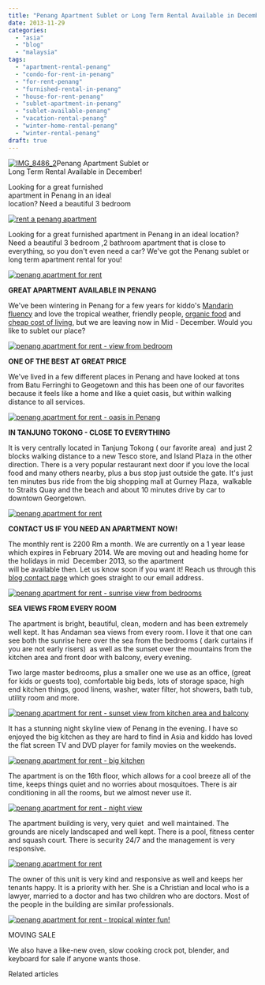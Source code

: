 ```yaml
---
title: "Penang Apartment Sublet or Long Term Rental Available in December!"
date: 2013-11-29
categories: 
  - "asia"
  - "blog"
  - "malaysia"
tags: 
  - "apartment-rental-penang"
  - "condo-for-rent-in-penang"
  - "for-rent-penang"
  - "furnished-rental-in-penang"
  - "house-for-rent-penang"
  - "sublet-apartment-in-penang"
  - "sublet-available-penang"
  - "vacation-rental-penang"
  - "winter-home-rental-penang"
  - "winter-rental-penang"
draft: true
---
```


[![IMG_8486_2](https://pub-ac94b3f306b24c0dba4238943c97f2e1.r2.dev/6a00e5502a95078833019b01d41716970b.jpg "IMG_8486_2")](https://pub-ac94b3f306b24c0dba4238943c97f2e1.r2.dev/6a00e5502a95078833019b01d41716970b.jpg-pi)Penang Apartment Sublet or  
Long Term Rental Available in December!  
  
Looking for a great furnished  
apartment in Penang in an ideal  
location? Need a beautiful 3 bedroom

<!--more-->

[![rent a penang apartment](https://pub-ac94b3f306b24c0dba4238943c97f2e1.r2.dev/6a00e5502a95078833019b01d62fdf970c.jpg "rent a penang apartment")](https://pub-ac94b3f306b24c0dba4238943c97f2e1.r2.dev/6a00e5502a95078833019b01d62fdf970c.jpg-pi)  
  
  
Looking for a great furnished apartment in Penang in an ideal location? Need a beautiful 3 bedroom ,2 bathroom apartment that is close to everything, so you don't even need a car? We've got the Penang sublet or long term apartment rental for you!  
  
[![penang apartment for rent](https://pub-ac94b3f306b24c0dba4238943c97f2e1.r2.dev/6a00e5502a95078833019b01d632ff970c.jpg "penang apartment for rent")](https://pub-ac94b3f306b24c0dba4238943c97f2e1.r2.dev/6a00e5502a95078833019b01d632ff970c.jpg-pi)  
  
**GREAT APARTMENT AVAILABLE IN PENANG**  
  
We've been wintering in Penang for a few years for kiddo's [Mandarin fluency](https://pub-ac94b3f306b24c0dba4238943c97f2e1.r2.dev/2013/06/fluent-mandarin.html "Mandarin fluency") and love the tropical weather, friendly people, [organic food](https://pub-ac94b3f306b24c0dba4238943c97f2e1.r2.dev/2012/08/where-to-buy-organic-food-in-penang.html "organic food in Penang") and [cheap cost of living](https://pub-ac94b3f306b24c0dba4238943c97f2e1.r2.dev/2011/01/tropical-winter-home-in-penang-malaysia-location-indenpendent-digital-nomad-long-term-travel-tips-.html "cheap cost of living Penang"), but we are leaving now in Mid - December. Would you like to sublet our place?  
  
[![penang apartment for rent - view from bedroom](https://pub-ac94b3f306b24c0dba4238943c97f2e1.r2.dev/6a00e5502a95078833019b01d718cd970d.jpg "penang apartment for rent - view from bedroom")](https://pub-ac94b3f306b24c0dba4238943c97f2e1.r2.dev/6a00e5502a95078833019b01d718cd970d.jpg-pi)  
  
**ONE OF THE BEST AT GREAT PRICE**  
  
We've lived in a few different places in Penang and have looked at tons from Batu Ferringhi to Geogetown and this has been one of our favorites because it feels like a home and like a quiet oasis, but within walking distance to all services.  
  
[![penang apartment for rent - oasis in Penang](https://pub-ac94b3f306b24c0dba4238943c97f2e1.r2.dev/6a00e5502a95078833019b01d6a022970b.jpg "penang apartment for rent - oasis in Penang")](https://pub-ac94b3f306b24c0dba4238943c97f2e1.r2.dev/6a00e5502a95078833019b01d6a022970b.jpg-pi)  
  
**IN TANJUNG TOKONG - CLOSE TO EVERYTHING**  
  
It is very centrally located in Tanjung Tokong ( our favorite area)  and just 2 blocks walking distance to a new Tesco store, and Island Plaza in the other direction. There is a very popular restaurant next door if you love the local food and many others nearby, plus a bus stop just outside the gate. It's just ten minutes bus ride from the big shopping mall at Gurney Plaza,  walkable to Straits Quay and the beach and about 10 minutes drive by car to downtown Georgetown.  
  
[![penang apartment for rent](https://pub-ac94b3f306b24c0dba4238943c97f2e1.r2.dev/6a00e5502a95078833019b01d64010970c.jpg "penang apartment for rent")](https://pub-ac94b3f306b24c0dba4238943c97f2e1.r2.dev/6a00e5502a95078833019b01d64010970c.jpg-pi)  
  
**CONTACT US IF YOU NEED AN APARTMENT NOW!**  
  
The monthly rent is 2200 Rm a month. We are currently on a 1 year lease which expires in February 2014. We are moving out and heading home for the holidays in mid  December 2013, so the apartment  
will be available then. Let us know soon if you want it! Reach us through this [blog contact page](https://pub-ac94b3f306b24c0dba4238943c97f2e1.r2.dev/contact-us.html "contact page") which goes straight to our email address.  
  
[![penang apartment for rent - sunrise view from bedrooms](https://pub-ac94b3f306b24c0dba4238943c97f2e1.r2.dev/6a00e5502a95078833019b01d64363970c.jpg "penang apartment for rent - sunrise view from bedrooms")](https://pub-ac94b3f306b24c0dba4238943c97f2e1.r2.dev/6a00e5502a95078833019b01d64363970c.jpg-pi)  
  
**SEA VIEWS FROM EVERY ROOM**  
  
The apartment is bright, beautiful, clean, modern and has been extremely well kept. It has Andaman sea views from every room. I love it that one can see both the sunrise here over the sea from the bedrooms ( dark curtains if you are not early risers)  as well as the sunset over the mountains from the kitchen area and front door with balcony, every evening.   
  
Two large master bedrooms, plus a smaller one we use as an office, (great for kids or guests too), comfortable big beds, lots of storage space, high end kitchen things, good linens, washer, water filter, hot showers, bath tub, utility room and more.  
  
[![penang apartment for rent - sunset view from kitchen area and balcony](https://pub-ac94b3f306b24c0dba4238943c97f2e1.r2.dev/6a00e5502a95078833019b01d64677970c.jpg "penang apartment for rent - sunset view from kitchen area and balcony")](https://pub-ac94b3f306b24c0dba4238943c97f2e1.r2.dev/6a00e5502a95078833019b01d64677970c.jpg-pi)  
  
It has a stunning night skyline view of Penang in the evening. I have so enjoyed the big kitchen as they are hard to find in Asia and kiddo has loved the flat screen TV and DVD player for family movies on the weekends.  
  
[![penang apartment for rent - big kitchen](https://pub-ac94b3f306b24c0dba4238943c97f2e1.r2.dev/6a00e5502a95078833019b01d6ad2b970b.jpg "penang apartment for rent - big kitchen")](https://pub-ac94b3f306b24c0dba4238943c97f2e1.r2.dev/6a00e5502a95078833019b01d6ad2b970b.jpg-pi)  
  
  
The apartment is on the 16th floor, which allows for a cool breeze all of the time, keeps things quiet and no worries about mosquitoes. There is air conditioning in all the rooms, but we almost never use it.  
  
[![penang apartment for rent - night view](https://pub-ac94b3f306b24c0dba4238943c97f2e1.r2.dev/6a00e5502a95078833019b01d6af29970b.jpg "penang apartment for rent - night view")](https://pub-ac94b3f306b24c0dba4238943c97f2e1.r2.dev/6a00e5502a95078833019b01d6af29970b.jpg-pi)  
  
  
The apartment building is very, very quiet  and well maintained. The grounds are nicely landscaped and well kept. There is a pool, fitness center and squash court. There is security 24/7 and the management is very responsive.  
  
[![](https://pub-ac94b3f306b24c0dba4238943c97f2e1.r2.dev/6a00e5502a95078833019b01d731d9970d.jpg "penang apartment for rent")](https://pub-ac94b3f306b24c0dba4238943c97f2e1.r2.dev/6a00e5502a95078833019b01d731d9970d.jpg-pi)  
  
  
The owner of this unit is very kind and responsive as well and keeps her tenants happy. It is a priority with her. She is a Christian and local who is a lawyer, married to a doctor and has two children who are doctors. Most of the people in the building are similar professionals.  
  
[![penang apartment for rent - tropical winter fun!](https://pub-ac94b3f306b24c0dba4238943c97f2e1.r2.dev/6a00e5502a95078833019b01d6b77d970b.jpg "penang apartment for rent - tropical winter fun!")](https://pub-ac94b3f306b24c0dba4238943c97f2e1.r2.dev/6a00e5502a95078833019b01d6b77d970b.jpg-pi)  
  
MOVING SALE  
  
  
We also have a like-new oven, slow cooking crock pot, blender, and keyboard for sale if anyone wants those.

Related articles

